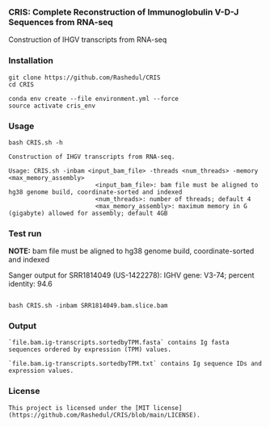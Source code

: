 ### CRIS: Complete Reconstruction of Immunoglobulin V-D-J Sequences from RNA-seq 

Construction of IHGV transcripts from RNA-seq

### Installation

```
git clone https://github.com/Rashedul/CRIS
cd CRIS

conda env create --file environment.yml --force
source activate cris_env

```

### Usage

```
bash CRIS.sh -h

Construction of IHGV transcripts from RNA-seq.

Usage: CRIS.sh -inbam <input_bam_file> -threads <num_threads> -memory <max_memory_assembly>
                        <input_bam_file>: bam file must be aligned to hg38 genome build, coordinate-sorted and indexed
                        <num_threads>: number of threads; default 4
                        <max_memory_assembly>: maximum memory in G (gigabyte) allowed for assembly; default 4GB
```


### Test run

**NOTE:** bam file must be aligned to hg38 genome build, coordinate-sorted and indexed

Sanger output for SRR1814049 (US-1422278): IGHV gene: V3-74; percent identity: 94.6

```

bash CRIS.sh -inbam SRR1814049.bam.slice.bam

```


### Output 

```
`file.bam.ig-transcripts.sortedbyTPM.fasta` contains Ig fasta sequences ordered by expression (TPM) values.

`file.bam.ig-transcripts.sortedbyTPM.txt` contains Ig sequence IDs and expression values.

```

### License 

```
This project is licensed under the [MIT license](https://github.com/Rashedul/CRIS/blob/main/LICENSE).

```
